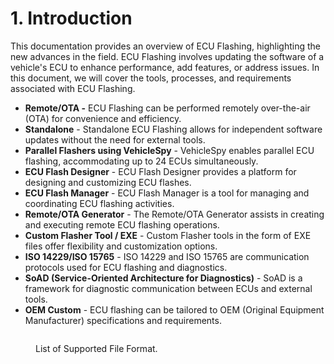 # 1. Introduction

This documentation provides an overview of ECU Flashing, highlighting the new advances in the field. ECU Flashing involves updating the software of a vehicle's ECU to enhance performance, add features, or address issues. In this document, we will cover the tools, processes, and requirements associated with ECU Flashing.

* **Remote/OTA -** ECU Flashing can be performed remotely over-the-air (OTA) for convenience and efficiency.
* **Standalone** - Standalone ECU Flashing allows for independent software updates without the need for external tools.
* **Parallel Flashers using VehicleSpy** - VehicleSpy enables parallel ECU flashing, accommodating up to 24 ECUs simultaneously.
* **ECU Flash Designer** - ECU Flash Designer provides a platform for designing and customizing ECU flashes.
* **ECU Flash Manager** - ECU Flash Manager is a tool for managing and coordinating ECU flashing activities.
* **Remote/OTA Generator** - The Remote/OTA Generator assists in creating and executing remote ECU flashing operations.
* **Custom Flasher Tool / EXE** - Custom Flasher tools in the form of EXE files offer flexibility and customization options.
* **ISO 14229/ISO 15765** - ISO 14229 and ISO 15765 are communication protocols used for ECU flashing and diagnostics.
* **SoAD (Service-Oriented Architecture for Diagnostics)** - SoAD is a framework for diagnostic communication between ECUs and external tools.
* **OEM Custom** - ECU flashing can be tailored to OEM (Original Equipment Manufacturer) specifications and requirements.

<figure><img src="https://lh6.googleusercontent.com/kNwDN0nua2RbSw_28Z4vSUYlgb0-a7oRPHmEDw6Oyr4kzpyu1n0WMJhONFqcK-nuVySM8tjtW4SHSaw0zkg83bhUhESGxNqXLue2q31to7iWjOxvrRaCmDnn-qRObbAywhD0vf_RM3r8YE05-Ha0_pA" alt=""><figcaption><p>List of Supported File Format. </p></figcaption></figure>
